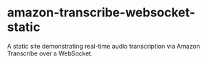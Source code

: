 # amazon-transcribe-websocket-static
A static site demonstrating real-time audio transcription via Amazon Transcribe over a WebSocket.
